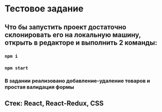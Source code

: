 # Тестовое задание
## Что бы запустить проект достаточно склонировать его на локальную машину, открыть в редакторе и выполнить 2 команды: 
### `npm i`
### `npm start`
### В задании реализовано добавление-удаление товаров и простая валидация формы
## Стек: React, React-Redux, CSS
